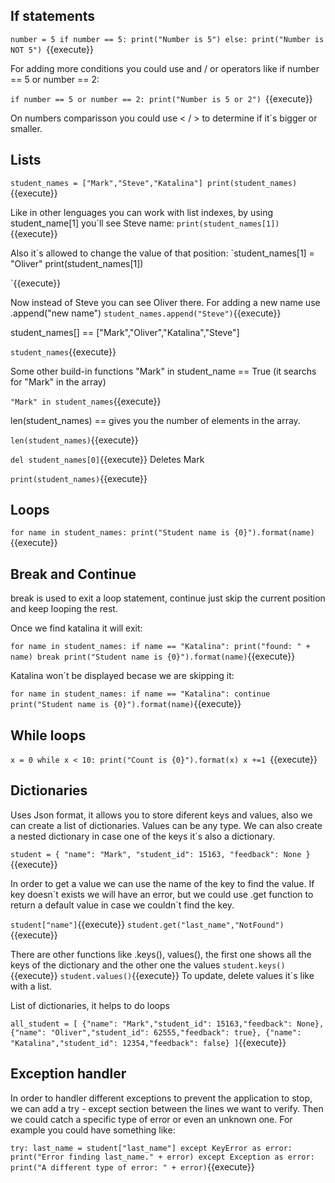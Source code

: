 <h2>If statements</h2>

`number = 5
if number == 5:
    print("Number is 5")
else:
    print("Number is NOT 5")
`{{execute}}


For adding more conditions you could use and / or operators like if number == 5 or number == 2:

`if number == 5 or number == 2:
    print("Number is 5 or 2")
    `{{execute}}

On numbers comparisson you could use < / > to determine if it´s bigger or smaller.


<h2>Lists</h2>

`student_names = ["Mark","Steve","Katalina"]
print(student_names)`{{execute}}

Like in other lenguages you can work with list indexes, by using student_name[1] you´ll see Steve name:
`print(student_names[1])`{{execute}}

Also it´s allowed to change the value of that position:
`student_names[1] = "Oliver"
print(student_names[1])

`{{execute}}

Now instead of Steve you can see Oliver there.
For adding a new name use .append("new name")
`student_names.append("Steve")`{{execute}}

student_names[] == ["Mark","Oliver","Katalina","Steve"]

`student_names`{{execute}}

Some other build-in functions
"Mark" in student_name == True (it searchs for "Mark" in the array)

`"Mark" in student_names`{{execute}}

len(student_names) == gives you the number of elements in the array. 

`len(student_names)`{{execute}}

`del student_names[0]`{{execute}}  Deletes Mark

`print(student_names)`{{execute}}


<h2>Loops</h2>

`for name in student_names:
   print("Student name is {0}").format(name)`{{execute}}

<h2>Break and Continue</h2>

break is used to exit a loop statement, continue just skip the current position and keep looping the rest.

Once we find katalina it will exit:

`for name in student_names:
    if name == "Katalina":
        print("found: " + name)
        break
    print("Student name is {0}").format(name)`{{execute}}

Katalina won´t be displayed becase we are skipping it:

`for name in student_names:
    if name == "Katalina":
        continue             
    print("Student name is {0}").format(name)`{{execute}}


<h2>While loops</h2>

`x = 0
while x < 10:
    print("Count is {0}").format(x)
    x +=1 `{{execute}}

<h2>Dictionaries</h2>

Uses Json format, it allows you to store diferent keys and values, also we can create a list of dictionaries. Values can be any type. We can also create a nested dictionary in case one of the keys it´s also a dictionary.

`student = {
    "name": "Mark",
    "student_id": 15163,
    "feedback": None
}`{{execute}}

In order to get a value we can use the name of the key to find the value. If key doesn´t exists we will have an error, but we could use .get function to return a default value in case we couldn´t find the key.

`student["name"]`{{execute}}
`student.get("last_name","NotFound")`{{execute}}

There are other functions like .keys(), values(), the first one shows all the keys of the dictionary and the other one the values
`student.keys()`{{execute}}
`student.values()`{{execute}}
To update, delete values it´s like with a list.

List of dictionaries, it helps to do loops

`all_student = [
    {"name": "Mark","student_id": 15163,"feedback": None},
    {"name": "Oliver","student_id": 62555,"feedback": true},
    {"name": "Katalina","student_id": 12354,"feedback": false}
]`{{execute}}


<h2>Exception handler</h2>

In order to handler different exceptions to prevent the application to stop, we can add a try - except section between the lines we want to verify. Then we could catch a specific type of error or even an unknown one. For example you could have something like:

`try:
    last_name = student["last_name"]
except KeyError as error:
    print("Error finding last_name." + error)
except Exception as error:
    print("A different type of error: " + error)`{{execute}}

